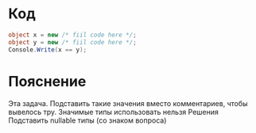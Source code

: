 # Код
```c#
object x = new /* fiil code here */;
object y = new /* fiil code here */;
Console.Write(x == y);
```
# Пояснение
Эта задача. Подставить такие значения вместо комментариев, чтобы вывелось тру. Значимые типы использовать нельзя
Решения
Подставить nullable типы (со знаком вопроса)